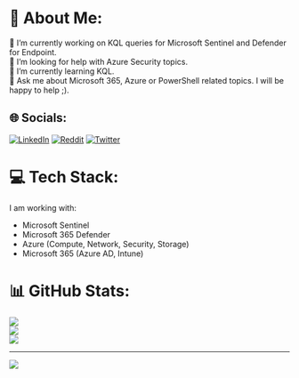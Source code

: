 # 💫 About Me:
🔭 I’m currently working on KQL queries for Microsoft Sentinel and Defender for Endpoint.<br>
🤝 I’m looking for help with Azure Security topics.<br>
🌱 I’m currently learning KQL.<br>
💬 Ask me about Microsoft 365, Azure or PowerShell related topics. I will be happy to help ;).


## 🌐 Socials:
[![LinkedIn](https://img.shields.io/badge/LinkedIn-%230077B5.svg?logo=linkedin&logoColor=white)](https://linkedin.com/in/andreas-rogge-58a722180) [![Reddit](https://img.shields.io/badge/Reddit-%23FF4500.svg?logo=Reddit&logoColor=white)](https://reddit.com/user/0x2101) [![Twitter](https://img.shields.io/badge/Twitter-%231DA1F2.svg?logo=Twitter&logoColor=white)](https://twitter.com/Andreas_Rogge90) 

# 💻 Tech Stack:
I am working with:
- Microsoft Sentinel
- Microsoft 365 Defender
- Azure (Compute, Network, Security, Storage)
- Microsoft 365 (Azure AD, Intune)


# 📊 GitHub Stats:
![](https://github-readme-stats.vercel.app/api?username=AndreasRogge&theme=dark&hide_border=false&include_all_commits=true&count_private=true)<br/>
![](https://github-readme-streak-stats.herokuapp.com/?user=AndreasRogge&theme=dark&hide_border=false)<br/>
![](https://github-readme-stats.vercel.app/api/top-langs/?username=AndreasRogge&theme=dark&hide_border=false&include_all_commits=true&count_private=true&layout=compact)

---
[![](https://visitcount.itsvg.in/api?id=AndreasRogge&icon=0&color=0)](https://visitcount.itsvg.in)

<!-- Proudly created with GPRM ( https://gprm.itsvg.in ) -->
